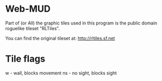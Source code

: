 # Web-MUD

Part of (or All) the graphic tiles used in this program is the public 
domain roguelike tileset "RLTiles".

You can find the original tileset at:
http://rltiles.sf.net

# Tile flags
w - wall, blocks movement
ns - no sight, blocks sight